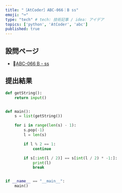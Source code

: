 ```yaml
---
title: "［AtCoder］ABC-066｜B ss"
emoji: "⌨️"
type: "tech" # tech: 技術記事 / idea: アイデア
topics: ['python', 'AtCoder', 'abc']
published: true
---
```


## 設問ページ

- 🔗[ABC-066 B - ss](https://atcoder.jp/contests/abc066/tasks/abc066_b)

## 提出結果

```python
def getString():
    return input()


def main():
    s = list(getString())

    for i in range(len(s) - 1):
        s.pop(-1)
        l = len(s)

        if l % 2 == 1:
            continue

        if s[:int(l / 2)] == s[int(l / 2) * -1:]:
            print(l)
            break


if __name__ == "__main__":
    main()
```
